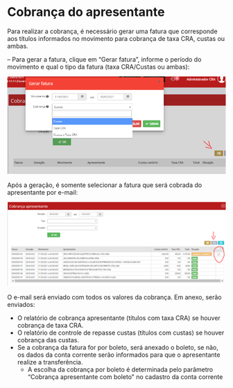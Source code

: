 # Cobrança do apresentante



Para realizar a cobrança, é necessário gerar uma fatura que corresponde aos títulos informados no movimento para cobrança de taxa CRA, custas ou ambas.

– Para gerar a fatura, clique em “Gerar fatura”, informe o período do movimento e qual o tipo da fatura (taxa CRA/Custas ou ambas):

![](<../../.gitbook/assets/image (5).png>)

Após a geração, é somente selecionar a fatura que será cobrada do apresentante por e-mail:

![](<../../.gitbook/assets/image (6).png>)

O e-mail será enviado com todos os valores da cobrança. Em anexo, serão enviados:

* O relatório de cobrança apresentante (títulos com taxa CRA) se houver cobrança de taxa CRA.
* O relatório de controle de repasse custas (títulos com custas) se houver cobrança das custas.
* Se a cobrança da fatura for por boleto, será anexado o boleto, se não, os dados da conta corrente serão informados para que o apresentante realize a transferência.
  * A escolha da cobrança por boleto é determinada pelo parâmetro “Cobrança apresentante com boleto" no cadastro da conta corrente
